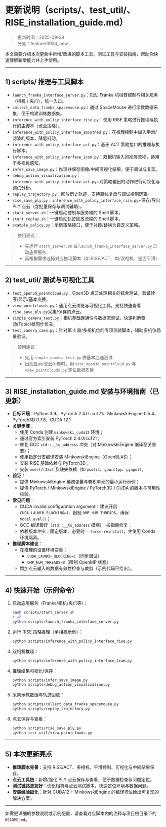 # 更新说明（scripts/、test_util/、RISE_installation_guide.md）

> 更新时间：2025-09-29  
> 分支：feature/0924_new

本文简要介绍本次更新中新增/改进的脚本工具、测试工具与安装指南，帮助你快速理解新增能力并上手使用。

---

## 1) scripts/ 推理与工具脚本

- `launch_franka_interface_server.py`：启动 Franka 机械臂控制与相关服务（相机 / 夹爪），统一入口。
- `collect_data_franka_spacemouse.py`：通过 SpaceMouse 进行示教数据采集，便于构建训练数据集。
- `inference_with_policy_interface_rise.py`：使用 RISE 策略进行推理与执行的主脚本（点云策略）。
- `inference_with_policy_interface_smoothed.py`：在推理控制中加入平滑/滤波的版本，降低抖动。
- `inference_with_policy_interface_act.py`：基于 ACT 策略接口的推理与执行脚本。
- `inference_with_policy_interface_2cam.py`：双相机输入的推理流程，适用于多视角感知。
- `infer_save_image.py`：推理并保存图像/中间可视化结果，便于调试与复现。
- `debug_action_visualization.py`：`inference_with_policy_interface_act.py`+对策略输出的动作进行可视化与调试分析。
- `replay_trajectory.py`：回放历史轨迹，支持离线复盘与调试控制逻辑。
- `rise_save_ply.py`：`inference_with_policy_interface_rise.py`+保存/导出 PLY 点云（含批量保存与调试辅助）。
- `start_server.sh`：一键启动控制与服务端的 Shell 脚本。
- `start_replay.sh`：一键启动轨迹回放流程的 Shell 脚本。
- `example_policy.py`：示例策略接口，便于对接/替换为自定义策略。

> 使用建议：
> - 先运行 `start_server.sh` 或 `launch_franka_interface_server.py` 启动底层服务
> - 再根据需求选择对应推理脚本（如 RISE/ACT、单/双相机、是否平滑）

---

## 2) test_util/ 测试与可视化工具

- `test_open3d_pointcloud.py`：Open3D 点云处理相关的综合测试，验证读写/显示/基本变换。
- `view_pointclouds.py`：通用点云浏览与可视化工具，支持快速查看`rise_save_ply.py`采集/保存的点云。
- `simple_camera_test.py`：相机基础连通性与数据流测试，快速判断驱动/Topic/帧同步状况。
- `test_camera_cam4.py`：针对第 4 路/多相机位的专项测试脚本，辅助多机位场景验证。

> 使用建议：
> - 先用 `simple_camera_test.py` 做基本连通测试
> - 出现显示/点云问题时，用 `test_open3d_pointcloud.py` 与 `view_pointclouds.py` 定位数据质量

---

## 3) RISE_installation_guide.md 安装与环境指南（已更新）

- **目标环境**：Python 3.9、PyTorch 2.4.0+cu121、MinkowskiEngine 0.5.4、PyTorch3D 0.7.8、CUDA 12.1
- **关键步骤**：
  - 使用 Conda 创建 `minkowski_cuda12` 环境；
  - 通过官方索引安装 PyTorch 2.4.0/cu121；
  - 修复 GCC `std::__to_address` 冲突（对 MinkowskiEngine 编译至关重要）；
  - 使用指定分支编译安装 MinkowskiEngine（OpenBLAS）；
  - 安装 RISE 基础依赖与 PyTorch3D；
  - 安装 `model/r3kit` 及缺失依赖（如 `psutil`、`yourdfpy`、`pynput`）。
- **验证**：
  - 提供 MinkowskiEngine 稀疏张量与卷积单元的最小运行示例；
  - 提供 PyTorch / MinkowskiEngine / PyTorch3D / CUDA 的版本与可用性校验。
- **常见问题**：
  - CUDA invalid configuration argument：建议开启 `CUDA_LAUNCH_BLOCKING=1`、限制 `OMP_NUM_THREADS`、确保 `model.eval()`；
  - GCC 编译错误（`std::__to_address` 模糊）：按指南修复；
  - 依赖版本冲突：固定版本、必要时 `--force-reinstall`，并使用 Conda 环境隔离。
- **推理脚本建议**：
  - 在推理前设置环境变量：
    - `CUDA_LAUNCH_BLOCKING=1`（同步调试）
    - `OMP_NUM_THREADS=8`（限制 OpenMP 线程）
  - 增加点云输入的数据有效性检查与裁剪（示例代码已给出）。

---

## 4) 快速开始（示例命令）

1. 启动底层服务（Franka/相机/夹爪等）：
   ```bash
   bash scripts/start_server.sh
   # 或
   python scripts/launch_franka_interface_server.py
   ```

2. 运行 RISE 策略推理（单相机示例）：
   ```bash
   python scripts/inference_with_policy_interface_rise.py
   ```

3. 双相机推理：
   ```bash
   python scripts/inference_with_policy_interface_2cam.py
   ```

4. 推理结果可视化/保存：
   ```bash
   python scripts/infer_save_image.py
   python scripts/debug_action_visualization.py
   ```

5. 采集示教数据与轨迹回放：
   ```bash
   python scripts/collect_data_franka_spacemouse.py
   python scripts/replay_trajectory.py
   ```

6. 点云保存与查看：
   ```bash
   python scripts/rise_save_ply.py
   python test_util/view_pointclouds.py
   ```

---

## 5) 本次更新亮点

- **推理脚本完善**：支持 RISE/ACT、多相机、平滑控制、可视化与中间结果保存。
- **点云工具链**：新增/强化 PLY 点云保存与查看，便于数据检查与问题定位。
- **测试链路更友好**：优化相机与点云测试脚本，快速定位环境与数据问题。
- **安装经验固化**：针对 CUDA12 + MinkowskiEngine 的编译坑位给出可复现的解决方案。

---

如需更详细的参数说明或示例配置，请查看对应脚本内的注释与项目根目录下的 `README.md`。